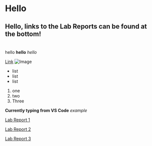 # Hello #

## Hello, links to the Lab Reports can be found at the bottom! ##
# 
hello
**hello**
*hello*

[Link](https://www.google.com)
![Image](https://ucsdnews.ucsd.edu/news_uploads/Resized_Geisel_Library_08.31.jpg)

* list
* list
* list

1. one
2. two
3. Three

**Currently typing from VS Code**
*example*

[Lab Report 1](https://rohunkulshrestha.github.io/cse15l-lab-reports/lab-report-1-week-2.html)

[Lab Report 2](https://rohunkulshrestha.github.io/cse15l-lab-reports/lab-report-2-week-4.html)

[Lab Report 3](https://rohunkulshrestha.github.io/cse15l-lab-reports/lab-report-3-week-6.html)
